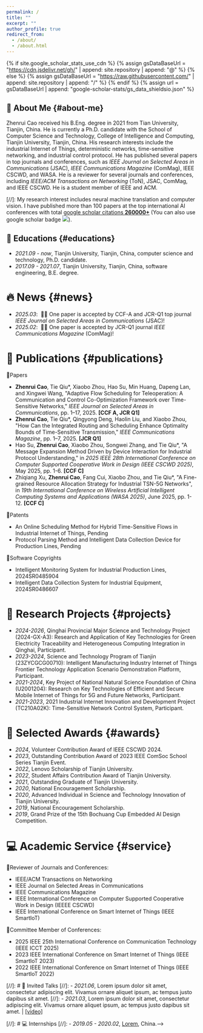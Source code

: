 ```yaml
---
permalink: /
title: ""
excerpt: ""
author_profile: true
redirect_from: 
  - /about/
  - /about.html
---
```


{% if site.google_scholar_stats_use_cdn %}
{% assign gsDataBaseUrl = "https://cdn.jsdelivr.net/gh/" | append: site.repository | append: "@" %}
{% else %}
{% assign gsDataBaseUrl = "https://raw.githubusercontent.com/" | append: site.repository | append: "/" %}
{% endif %}
{% assign url = gsDataBaseUrl | append: "google-scholar-stats/gs_data_shieldsio.json" %}

<span class='anchor' id='about-me'></span>

## 📑 About Me {#about-me}
Zhenrui Cao received his B.Eng. degree in 2021 from Tian University, Tianjin, China. He is currently a Ph.D. candidate with the School of Computer Science and Technology, College of Intelligence and Computing, Tianjin  University, Tianjin, China. His research interests include the industrial Internet of Things, deterministic networks, time-sensitive networking, and industrial control protocol. He has published several papers in top journals and conferences, such as *IEEE Journal on Selected Areas in Communications* (JSAC), *IEEE Communications Magazine* (ComMag), IEEE CSCWD, and WASA. He is a reviewer for several journals and conferences, including *IEEE/ACM Transactions on Networking* (ToN), JSAC, ComMag, and IEEE CSCWD. He is a student member of IEEE and ACM.
<!-- He has won many scholarships at Tianjin University, including the Chinese Government-sponsored Study Abroad Scholarship, the First-class Academic Scholarship, the Lenovo Scholarship, and the Outstanding Youth Scholarship. -->

[//]: My research interest includes neural machine translation and computer vision. I have published more than 100 papers at the top international AI conferences with total <a href='https://scholar.google.com/citations?user=DhtAFkwAAAAJ'>google scholar citations <strong><span id='total_cit'>260000+</span></strong></a> (You can also use google scholar badge <a href='https://scholar.google.com/citations?user=DhtAFkwAAAAJ'><img src="https://img.shields.io/endpoint?url={{ url | url_encode }}&logo=Google%20Scholar&labelColor=f6f6f6&color=9cf&style=flat&label=citations"></a>).

## 📖 Educations {#educations}
- *2021.09 - now*, Tianjin University, Tianjin, China, computer science and technology, Ph.D. candidate.
- *2017.09 - 2021.07*, Tianjin University, Tianjin, China, software engineering, B.E. degree.

# 🔥 News {#news}
- *2025.03*: &nbsp;🎉🎉 One paper is accepted by CCF-A and JCR-Q1 top journal *IEEE Journal on Selected Areas in Communications* (JSAC)!
- *2025.02*: &nbsp;🎉🎉 One paper is accepted by JCR-Q1 journal *IEEE Communications Magazine* (ComMag)!

# 📝 Publications {#publications}

💠Papers
- **Zhenrui Cao**, Tie Qiu*, Xiaobo Zhou, Hao Su, Min Huang, Dapeng Lan, and Xingwei Wang, "Adaptive Flow Scheduling for Teleoperation: A Communication and Control Co-Optimization Framework over Time-Sensitive Networks," *IEEE Journal on Selected Areas in Communications*, pp. 1–17, 2025. **\[CCF A, JCR Q1\]**
- **Zhenrui Cao**, Tie Qiu*, Qingyong Deng, Haolin Liu, and Xiaobo Zhou, "How Can the Integrated Routing and Scheduling Enhance Optimality Bounds of Time-Sensitive Transmission," *IEEE Communications Magazine*, pp. 1–7, 2025. **\[JCR Q1\]**
- Hao Su, **Zhenrui Cao**, Xiaobo Zhou, Songwei Zhang, and Tie Qiu*, "A Message Expansion Method Driven by Device Interaction for Industrial Protocol Understanding," in *2025 IEEE 28th International Conference on Computer Supported Cooperative Work in Design (IEEE CSCWD 2025)*, May 2025, pp. 1-6. **\[CCF C\]**
- Zhiqiang Xu, **Zhenrui Cao**, Fang Cui, Xiaobo Zhou, and Tie Qiu*, "A Fine-grained Resource Allocation Strategy for Industrial TSN-5G Networks", in *19th International Conference on Wireless Artificial Intelligent Computing Systems and Applications (WASA 2025)*, June 2025, pp. 1-12. **\[CCF C\]**

💠Patents
- An Online Scheduling Method for Hybrid Time-Sensitive Flows in Industrial Internet of Things, Pending
- Protocol Parsing Method and Intelligent Data Collection Device for Production Lines, Pending

💠Software Copyrights
- Intelligent Monitoring System for Industrial Production Lines, 2024SR0485904
- Intelligent Data Collection System for Industrial Equipment, 2024SR0486607

# 💼 Research Projects {#projects}
- *2024-2026*, Qinghai Provincial Major Science and Technology Project (2024-GX-A3): Research and Application of Key Technologies for Green Electricity Traceability and Heterogeneous Computing Integration in Qinghai, Participant.
- *2023-2024*, Science and Technology Program of Tianjin (23ZYCGCG00710): Intelligent Manufacturing Industry Internet of Things Frontier Technology Application Scenario Demonstration Platform, Participant.
- *2021-2024*, Key Project of National Natural Science Foundation of China (U2001204): Research on Key Technologies of Efficient and Secure Mobile Internet of Things for 5G and Future Networks, Participant.
- *2021-2023*, 2021 Industrial Internet Innovation and Development Project (TC210A02K): Time-Sensitive Network Control System, Participant.

# 🏅 Selected Awards {#awards}

- *2024*, Volunteer Contribution Award of IEEE CSCWD 2024.
- *2023*, Outstanding Contribution Award of 2023 IEEE ComSoc School Series Tianjin Event.
- *2022*, Lenovo Scholarship of Tianjin University.
- *2022*, Student Affairs Contribution Award of Tianjin University.
- *2021*, Outstanding Graduate of Tianjin University.
- *2020*, National Encouragement Scholarship.
- *2020*, Advanced Individual in Science and Technology Innovation of Tianjin University.
- *2019*, National Encouragement Scholarship.
- *2019*, Grand Prize of the 15th Bochuang Cup Embedded AI Design Competition.

# 💻 Academic Service {#service}

💠Reviewer of Journals and Conferences:
- IEEE/ACM Transactions on Networking
- IEEE Journal on Selected Areas in Communications
- IEEE Communications Magazine
- IEEE International Conference on Computer Supported Cooperative Work in Design (IEEEE CSCWD)
- IEEE International Conference on Smart Internet of Things (IEEE SmartIoT)

💠Committee Member of Conferences:
- 2025 IEEE 25th International Conference on Communication Technology (IEEE ICCT 2025)
- 2023 IEEE International Conference on Smart Internet of Things (IEEE SmartIoT 2023)
- 2022 IEEE International Conference on Smart Internet of Things (IEEE SmartIoT 2022)

[//]: # 💬 Invited Talks
[//]: - *2021.06*, Lorem ipsum dolor sit amet, consectetur adipiscing elit. Vivamus ornare aliquet ipsum, ac tempus justo dapibus sit amet. 
[//]: - *2021.03*, Lorem ipsum dolor sit amet, consectetur adipiscing elit. Vivamus ornare aliquet ipsum, ac tempus justo dapibus sit amet.  \| [\[video\]](https://github.com/)

[//]: # 💻 Internships
[//]: - *2019.05 - 2020.02*, [Lorem](https://github.com/), China.-->
